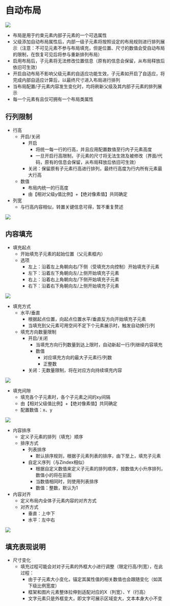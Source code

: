 # 自动布局

![](/QQ20241112-155425.png)

- 布局是用于约束元素内部子元素的一个可选属性
- 父级添加自动布局属性后，内部一级子元素将按照设定的布局规则进行排列展示（注意：不可见元素不参与布局填充，但是位置、尺寸的数值会受自动布局的限制，在恢复可见后将参与重新排列布局）
- 启用布局后，子元素将无法修改位置信息（原有的信息会保留，从布局释放后依旧可生效）
- 开启自动布局不影响父级元素的自适应功能生效，子元素如开启了自适应，将完成内部自适应计算后，以最终尺寸进入布局进行排列
- 当布局配置/子元素内容发生变化时，均将刷新父级及其内部子元素的排列展示
- 每一个元素有且仅可拥有一个布局类属性

## 行列限制
- 行高
    - 开启/关闭
        - 开启
            - 将统一每一行的行高，并且应用配置数值至行内子元素高度
            - 一旦开启行高限制，子元素的尺寸将无法生效及被修改（界面/代码，原有的信息会保留，从布局释放后依旧可生效）
        - 关闭：保留原有子元素行高进行排列，最终行高度为行内所有元素最大行高
    - 数值
        - 布局内统一的行高度
        - 由【相对父级y值比例】+【绝对像素值】共同确定
- 列宽
    - 与行高内容相似，转置关键信息可得，暂不重复赘述

![](/QQ20241112-155036.png)

## 内容填充
- 填充起点
    - 开始填充子元素的起始位置（父元素框内）
    - 选项
        - 左上：沿着左上角朝向右/下侧（受填充方向控制）开始填充子元素
        - 左下：沿着左下角朝向左/上侧开始填充子元素
        - 右上：沿着右上角朝向左/下侧开始填充子元素
        - 右下：沿着右下角朝向左/上侧开始填充子元素

![](/QQ20241112-155226.png)

- 填充方式
    - 水平/垂直
        - 根据起点位置，向起点位置水平/垂直反方向开始填充子元素
        - 当填充到父元素可用空间不足下个元素展示时，触发自动换行/列
    - 填充方向数量限制
        - 开启/关闭
            - 当填充方向行列数量到达上限时，自动新起一行/列继续内容填充
            - 数值
                - 对应填充方向的最大子元素行/列数
                - 正整数
        - 关闭：无数量限制，将在对应方向持续填充内容

![](/QQ20241112-155254.png)

- 填充间隙
    - 填充各个子元素时，各个子元素之间的xy间隔
    - 由【相对父级值比例】+【绝对像素值】共同确定
    - 配置数值：x、y

![](/QQ20241112-155317.png)

- 内容排序
    - 定义子元素的排列（填充）顺序
    - 排序方式
        - 列表排序
            - 默认排序规则，根据子元素列表的排序，由下至上，填充子元素
        - 自定义序列（与Zindex相似）
            - 根据自定义数值来定义子元素的排列顺序，按数值大小升序排列，数值小的将在前面
            - 当数值相同时，则使用列表排序
            - 数值：整数，默认为1
- 内容对齐
    - 定义布局内全体子元素内容的对齐方式
    - 对齐方式
        - 垂直：上中下
        - 水平：左中右

![](/QQ20241112-155340.png)

## 填充表现说明
- 尺寸变化
    - 填充过程可能会对对子元素的外框大小进行调整（限定行高/列宽），在此过程：
        - 由于子元素大小变化，锚定其属性值的相关数值也会跟随变化（如其下级比例宽度）
        - 框架和图片元素整体拉伸到适配对应的X（列宽）、Y（行高）
        - 文字元素只是外框变大，即文字可展示区域变大，文本本身大小不变